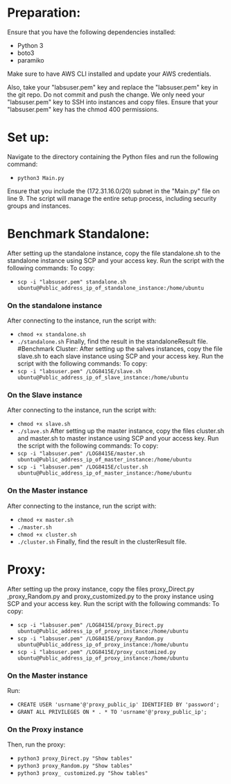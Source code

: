 # Preparation:
Ensure that you have the following dependencies installed:
- Python 3
- boto3
- paramiko

Make sure to have AWS CLI installed and update your AWS credentials.

Also, take your "labsuser.pem" key and replace the "labsuser.pem" key in the git repo. Do not commit and push the change. We only need your "labsuser.pem" key to SSH into instances and copy files. Ensure that your "labsuser.pem" key has the chmod 400 permissions.

 # Set up:

Navigate to the directory containing the Python files and run the following command:
-	`python3 Main.py`

Ensure that you include the (172.31.16.0/20) subnet in the "Main.py" file on line 9. The script will manage the entire setup process, including security groups and instances.
# Benchmark Standalone:
After setting up the standalone instance, copy the file standalone.sh to the standalone instance using SCP and your access key. Run the script with the following commands:
To copy: 
-	`scp -i "labsuser.pem" standalone.sh ubuntu@Public_address_ip_of_standalone_instance:/home/ubuntu`
### On the standalone instance
After connecting to the instance, run the script with:
-	`chmod +x standalone.sh`
-	`./standalone.sh`
Finally, find the result in the standaloneResult file.
#Benchmark Cluster:
After setting up the salves instances, copy the file slave.sh to each slave instance using SCP and your access key. Run the script with the following commands:
To copy: 
-	`scp -i "labsuser.pem" /LOG8415E/slave.sh ubuntu@Public_address_ip_of_slave_instance:/home/ubuntu`
### On the Slave instance
After connecting to the instance, run the script with:
-	`chmod +x slave.sh`
-	`./slave.sh`
After setting up the master instance, copy the files cluster.sh and master.sh to master instance using SCP and your access key. Run the script with the following commands:
To copy: 
-	`scp -i "labsuser.pem" /LOG8415E/master.sh ubuntu@Public_address_ip_of_master_instance:/home/ubuntu`
 -	`scp -i "labsuser.pem" /LOG8415E/cluster.sh ubuntu@Public_address_ip_of_master_instance:/home/ubuntu`
### On the Master instance
After connecting to the instance, run the script with:
-	`chmod +x master.sh`
-	`./master.sh`
-	`chmod +x cluster.sh`
-	`./cluster.sh`
Finally, find the result in the clusterResult file.
 # Proxy:
After setting up the proxy instance, copy the files proxy_Direct.py ,proxy_Random.py and proxy_customized.py to the proxy instance using SCP and your access key. Run the script with the following commands:
To copy: 
-	`scp -i "labsuser.pem" /LOG8415E/proxy_Direct.py ubuntu@Public_address_ip_of_proxy_instance:/home/ubuntu`
-	`scp -i "labsuser.pem" /LOG8415E/proxy_Random.py ubuntu@Public_address_ip_of_proxy_instance:/home/ubuntu`
-	`scp -i "labsuser.pem" /LOG8415E/proxy_customized.py ubuntu@Public_address_ip_of_proxy_instance:/home/ubuntu`
### On the Master instance
Run:
-	`CREATE USER 'usrname'@'proxy_public_ip' IDENTIFIED BY 'password';`
-	`GRANT ALL PRIVILEGES ON * . * TO 'usrname'@'proxy_public_ip';`
### On the Proxy instance
Then, run the proxy:
-	`python3 proxy_Direct.py "Show tables" `
-	`python3 proxy_Random.py "Show tables"`
-	`python3 proxy_ customized.py "Show tables"`
